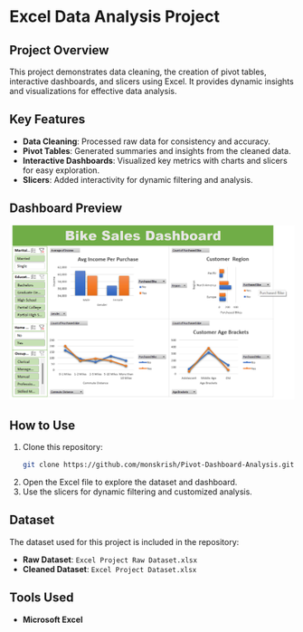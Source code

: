 # Excel Data Analysis Project 

## Project Overview  
This project demonstrates data cleaning, the creation of pivot tables, interactive dashboards, and slicers using Excel. It provides dynamic insights and visualizations for effective data analysis.  

## Key Features  
- **Data Cleaning**: Processed raw data for consistency and accuracy.  
- **Pivot Tables**: Generated summaries and insights from the cleaned data.  
- **Interactive Dashboards**: Visualized key metrics with charts and slicers for easy exploration.  
- **Slicers**: Added interactivity for dynamic filtering and analysis.  

## Dashboard Preview  
![Dashboard Preview](BikeSales.png)  

## How to Use  
1. Clone this repository:  
   ```bash  
   git clone https://github.com/monskrish/Pivot-Dashboard-Analysis.git  
   ```  
2. Open the Excel file to explore the dataset and dashboard.  
3. Use the slicers for dynamic filtering and customized analysis.  

## Dataset  
The dataset used for this project is included in the repository:  
- **Raw Dataset**: `Excel Project Raw Dataset.xlsx`  
- **Cleaned Dataset**: `Excel Project Dataset.xlsx`  

## Tools Used  
- **Microsoft Excel**  

